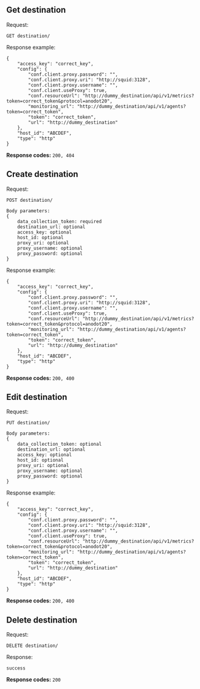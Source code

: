 Get destination
---------------
Request:
```
GET destination/
```

Response example:
```
{
    "access_key": "correct_key",
    "config": {
        "conf.client.proxy.password": "",
        "conf.client.proxy.uri": "http://squid:3128",
        "conf.client.proxy.username": "",
        "conf.client.useProxy": true,
        "conf.resourceUrl": "http://dummy_destination/api/v1/metrics?token=correct_token&protocol=anodot20",
        "monitoring_url": "http://dummy_destination/api/v1/agents?token=correct_token",
        "token": "correct_token",
        "url": "http://dummy_destination"
    },
    "host_id": "ABCDEF",
    "type": "http"
}
```
**Response codes:** `200, 404`

Create destination
------------------

Request:
```
POST destination/

Body parameters:
{
    data_collection_token: required
    destination_url: optional
    access_key: optional
    host_id: optional
    proxy_uri: optional
    proxy_username: optional
    proxy_password: optional
}

```
Response example:
```
{
    "access_key": "correct_key",
    "config": {
        "conf.client.proxy.password": "",
        "conf.client.proxy.uri": "http://squid:3128",
        "conf.client.proxy.username": "",
        "conf.client.useProxy": true,
        "conf.resourceUrl": "http://dummy_destination/api/v1/metrics?token=correct_token&protocol=anodot20",
        "monitoring_url": "http://dummy_destination/api/v1/agents?token=correct_token",
        "token": "correct_token",
        "url": "http://dummy_destination"
    },
    "host_id": "ABCDEF",
    "type": "http"
}
```
**Response codes:** `200, 400`

Edit destination
----------------

Request:
```
PUT destination/

Body parameters:
{
    data_collection_token: optional
    destination_url: optional
    access_key: optional
    host_id: optional
    proxy_uri: optional
    proxy_username: optional
    proxy_password: optional
}

```
Response example:
```
{
    "access_key": "correct_key",
    "config": {
        "conf.client.proxy.password": "",
        "conf.client.proxy.uri": "http://squid:3128",
        "conf.client.proxy.username": "",
        "conf.client.useProxy": true,
        "conf.resourceUrl": "http://dummy_destination/api/v1/metrics?token=correct_token&protocol=anodot20",
        "monitoring_url": "http://dummy_destination/api/v1/agents?token=correct_token",
        "token": "correct_token",
        "url": "http://dummy_destination"
    },
    "host_id": "ABCDEF",
    "type": "http"
}
```
**Response codes:** `200, 400`

Delete destination
------------------
Request:
```
DELETE destination/
```
Response:
```
success
```
**Response codes:** `200`
